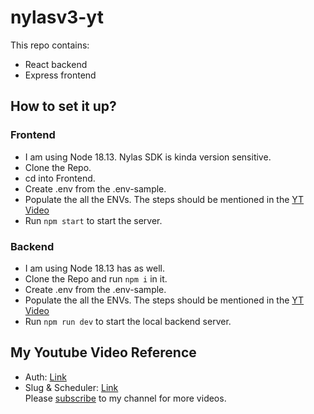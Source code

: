# nylasv3-yt

This repo contains:

- React backend
- Express frontend

## How to set it up?

### Frontend

- I am using Node 18.13. Nylas SDK is kinda version sensitive.
- Clone the Repo.
- cd into Frontend.
- Create .env from the .env-sample.
- Populate the all the ENVs. The steps should be mentioned in the [YT Video]()
- Run `npm start` to start the server.

### Backend

- I am using Node 18.13 has as well.
- Clone the Repo and run `npm i` in it.
- Create .env from the .env-sample.
- Populate the all the ENVs. The steps should be mentioned in the [YT Video]()
- Run `npm run dev` to start the local backend server.

## My Youtube Video Reference

- Auth: [Link]()
- Slug & Scheduler: [Link]()
  <br>
  Please [subscribe](https://www.youtube.com/@justanotheraverageprogramm?sub_confirmation=1) to my channel for more videos.
